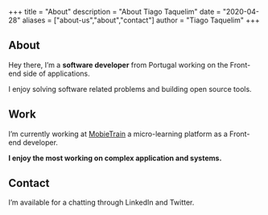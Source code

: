 +++
title = "About"
description = "About Tiago Taquelim"
date = "2020-04-28"
aliases = ["about-us","about","contact"]
author = "Tiago Taquelim"
+++

## About

Hey there, I’m a **software developer** from Portugal working on the Front-end
side of applications.

I enjoy solving software related problems and building open source tools.

## Work

I’m currently working at [MobieTrain](https://www.mobietrain.com/) a micro-learning platform as a Front-end
developer.


**I enjoy the most working on complex application and systems.**

## Contact

I’m available for a chatting through LinkedIn and Twitter.